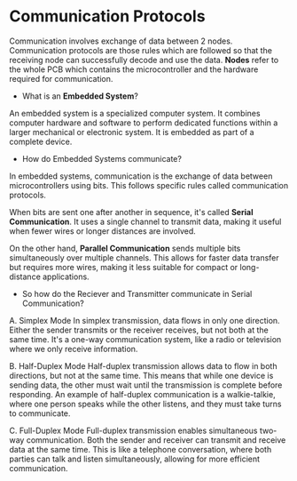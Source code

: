 # Communication Protocols

Communication involves exchange of data between 2 nodes. Communication protocols are those rules which are followed so that the receiving node can successfully decode and use the data.
**Nodes** refer to the whole PCB which contains the microcontroller and the hardware required for communication.

* What is an **Embedded System**?

An embedded system is a specialized computer system. It combines computer hardware and software to perform dedicated functions within a larger mechanical or electronic system. It is embedded as part of a complete device.

* How do Embedded Systems communicate?

In embedded systems, communication is the exchange of data between microcontrollers using bits. This follows specific rules called communication protocols.

When bits are sent one after another in sequence, it's called **Serial Communication**. It uses a single channel to transmit data, making it useful when fewer wires or longer distances are involved.

On the other hand, **Parallel Communication** sends multiple bits simultaneously over multiple channels. This allows for faster data transfer but requires more wires, making it less suitable for compact or long-distance applications.

* So how do the Reciever and Transmitter communicate in Serial Communication?

A. Simplex Mode
In simplex transmission, data flows in only one direction. Either the sender transmits or the receiver receives, but not both at the same time. It's a one-way communication system, like a radio or television where we only receive information.

B. Half-Duplex Mode
Half-duplex transmission allows data to flow in both directions, but not at the same time. This means that while one device is sending data, the other must wait until the transmission is complete before responding. An example of half-duplex communication is a walkie-talkie, where one person speaks while the other listens, and they must take turns to communicate.

C. Full-Duplex Mode
Full-duplex transmission enables simultaneous two-way communication. Both the sender and receiver can transmit and receive data at the same time. This is like a telephone conversation, where both parties can talk and listen simultaneously, allowing for more efficient communication.

